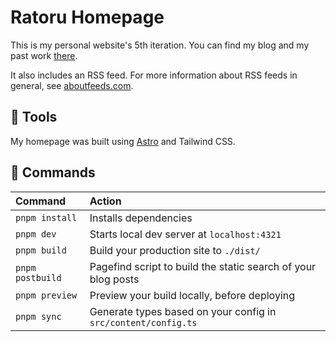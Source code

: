 # Ratoru Homepage

This is my personal website's 5th iteration. You can find my blog and my past work [there](https://ratoru.com).

It also includes an RSS feed. For more information about RSS feeds in general, see [aboutfeeds.com](https://aboutfeeds.com/).

## 🔨 Tools

My homepage was built using [Astro](https://docs.astro.build/en/getting-started/) and Tailwind CSS.

## 🧞 Commands

| Command          | Action                                                         |
| :--------------- | :------------------------------------------------------------- |
| `pnpm install`   | Installs dependencies                                          |
| `pnpm dev`       | Starts local dev server at `localhost:4321`                    |
| `pnpm build`     | Build your production site to `./dist/`                        |
| `pnpm postbuild` | Pagefind script to build the static search of your blog posts  |
| `pnpm preview`   | Preview your build locally, before deploying                   |
| `pnpm sync`      | Generate types based on your config in `src/content/config.ts` |
